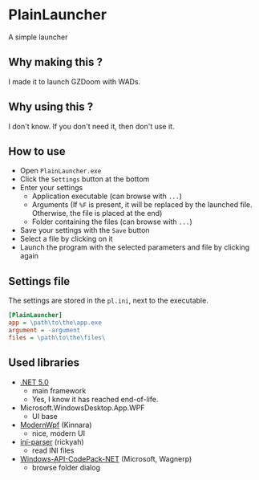 # PlainLauncher
A simple launcher

## Why making this ?
I made it to launch GZDoom with WADs.

## Why using this ?
I don't know. If you don't need it, then don't use it.

## How to use
- Open `PlainLauncher.exe`
- Click the `Settings` button at the bottom
- Enter your settings
  - Application executable (can browse with `...`)
  - Arguments (If `%F` is present, it will be replaced by the launched file. Otherwise, the file is placed at the end)
  - Folder containing the files (can browse with `...`)
- Save your settings with the `Save` button
- Select a file by clicking on it
- Launch the program with the selected parameters and file by clicking again

## Settings file
The settings are stored in the `pl.ini`, next to the executable.

```ini
[PlainLauncher]
app = \path\to\the\app.exe
argument = -argument
files = \path\to\the\files\
```

## Used libraries
- [.NET 5.0](https://dotnet.microsoft.com/en-us/download/dotnet/5.0)
  - main framework
  - Yes, I know it has reached end-of-life.
- Microsoft.WindowsDesktop.App.WPF
  - UI base
- [ModernWpf](https://github.com/Kinnara/ModernWpf) (Kinnara)
    - nice, modern UI
- [ini-parser](https://github.com/rickyah/ini-parser) (rickyah)
  - read INI files
- [Windows-API-CodePack-NET](https://github.com/Wagnerp/Windows-API-CodePack-NET) (Microsoft, Wagnerp)
  - browse folder dialog
